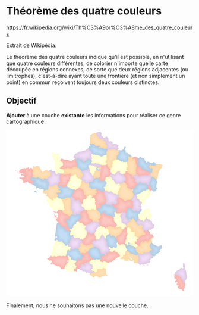 # Théorème des quatre couleurs

https://fr.wikipedia.org/wiki/Th%C3%A9or%C3%A8me_des_quatre_couleurs

Extrait de Wikipédia:

Le théorème des quatre couleurs indique qu'il est possible, en n'utilisant que quatre couleurs différentes, de colorier 
n'importe quelle carte découpée en régions connexes, de sorte que deux régions adjacentes (ou limitrophes), c'est-à-dire 
ayant toute une frontière (et non simplement un point) en commun reçoivent toujours deux couleurs distinctes.

## Objectif

**Ajouter** à une couche **existante** les informations pour réaliser ce genre cartographique :

![Carte](./media/carte_5_couleurs.png)

Finalement, nous ne souhaitons pas une nouvelle couche.
